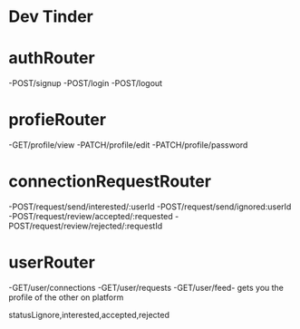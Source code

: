 # Dev Tinder

 # authRouter
 -POST/signup
 -POST/login
 -POST/logout


# profieRouter
 -GET/profile/view
 -PATCH/profile/edit
 -PATCH/profile/password


 # connectionRequestRouter
 -POST/request/send/interested/:userId
 -POST/request/send/ignored:userId
 -POST/request/review/accepted/:requested
 -POST/request/review/rejected/:requestId


 # userRouter
 -GET/user/connections
 -GET/user/requests
 -GET/user/feed- gets you the profile of the other on platform

 statusLignore,interested,accepted,rejected